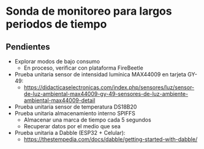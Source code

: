# Sonda de monitoreo para largos periodos de tiempo

## Pendientes

- Explorar modos de bajo consumo
  - En proceso, verificar con plataforma FireBeetle
- Prueba unitaria sensor de intensidad lumínica MAX44009 en tarjeta GY-49:
  - https://didacticaselectronicas.com/index.php/sensores/luz/sensor-de-luz-ambiental-max44009-gy-49-sensores-de-luz-ambiente-ambiental-max44009-detail
- Prueba unitaria sensor de temperatura DS18B20
- Prueba unitaria almacenamiento interno SPIFFS
  - Almacenar una marca de tiempo cada 5 segundos
  - Recuperar datos por el medio que sea
- Prueba unitaria a Dabble (ESP32 + Celular):
  - https://thestempedia.com/docs/dabble/getting-started-with-dabble/
